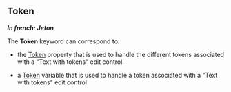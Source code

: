 
## Token

***In french: Jeton***
	



<a name="XUse"></a>
<a name="Use"></a>
<a name="description"></a>
The **Token** keyword can correspond to:

- the [Token](../Proprietes/1000023976.md) property that is used to handle the different tokens associated with a "Text with tokens" edit control.

- a [Token](../WDLang1/1000023942.md) variable that is used to handle a token associated with a "Text with tokens" edit control. 




